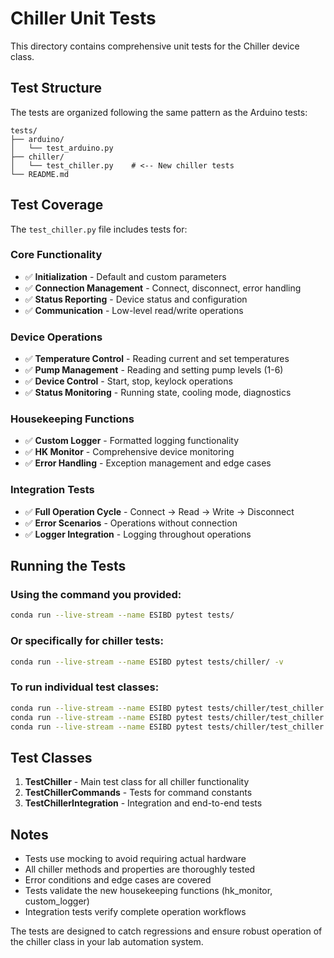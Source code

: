 # Chiller Unit Tests

This directory contains comprehensive unit tests for the Chiller device class.

## Test Structure

The tests are organized following the same pattern as the Arduino tests:

```
tests/
├── arduino/
│   └── test_arduino.py
├── chiller/
│   └── test_chiller.py    # <-- New chiller tests
└── README.md
```

## Test Coverage

The `test_chiller.py` file includes tests for:

### Core Functionality
- ✅ **Initialization** - Default and custom parameters
- ✅ **Connection Management** - Connect, disconnect, error handling
- ✅ **Status Reporting** - Device status and configuration
- ✅ **Communication** - Low-level read/write operations

### Device Operations
- ✅ **Temperature Control** - Reading current and set temperatures
- ✅ **Pump Management** - Reading and setting pump levels (1-6)
- ✅ **Device Control** - Start, stop, keylock operations
- ✅ **Status Monitoring** - Running state, cooling mode, diagnostics

### Housekeeping Functions
- ✅ **Custom Logger** - Formatted logging functionality
- ✅ **HK Monitor** - Comprehensive device monitoring
- ✅ **Error Handling** - Exception management and edge cases

### Integration Tests
- ✅ **Full Operation Cycle** - Connect → Read → Write → Disconnect
- ✅ **Error Scenarios** - Operations without connection
- ✅ **Logger Integration** - Logging throughout operations

## Running the Tests

### Using the command you provided:
```bash
conda run --live-stream --name ESIBD pytest tests/
```

### Or specifically for chiller tests:
```bash
conda run --live-stream --name ESIBD pytest tests/chiller/ -v
```

### To run individual test classes:
```bash
conda run --live-stream --name ESIBD pytest tests/chiller/test_chiller.py::TestChiller -v
conda run --live-stream --name ESIBD pytest tests/chiller/test_chiller.py::TestChillerCommands -v
conda run --live-stream --name ESIBD pytest tests/chiller/test_chiller.py::TestChillerIntegration -v
```

## Test Classes

1. **TestChiller** - Main test class for all chiller functionality
2. **TestChillerCommands** - Tests for command constants
3. **TestChillerIntegration** - Integration and end-to-end tests

## Notes

- Tests use mocking to avoid requiring actual hardware
- All chiller methods and properties are thoroughly tested
- Error conditions and edge cases are covered
- Tests validate the new housekeeping functions (hk_monitor, custom_logger)
- Integration tests verify complete operation workflows

The tests are designed to catch regressions and ensure robust operation of the chiller class in your lab automation system.
